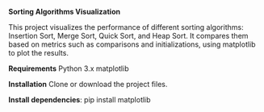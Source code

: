 **Sorting Algorithms Visualization**

This project visualizes the performance of different sorting algorithms: Insertion Sort, Merge Sort, Quick Sort, and Heap Sort. It compares them based on metrics such as comparisons and initializations, using matplotlib to plot the results.

**Requirements**
Python 3.x
matplotlib

**Installation**
Clone or download the project files.

**Install dependencies**:
pip install matplotlib
